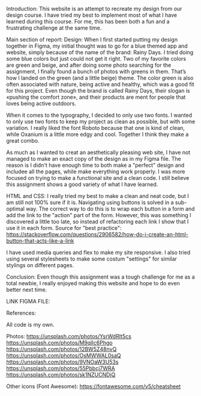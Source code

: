 Introduction:
This website is an attempt to recreate my design from our design course. I have tried my best to implement most of what I have learned during this course. For me, this has been both a fun and a frustrating challenge at the same time.

Main section of report:
Design:
When I first started putting my design together in Figma, my initial thought was to go for a blue themed app and website, simply because of the name of the brand: Rainy Days. I tried doing some blue colors but just could not get it right. Two of my favorite colors are green
and beige, and after doing some photo searching for the assignment, I finally found a bunch of photos with greens in them. That’s how I landed on the green (and a little beige) theme. The color green is also often associated with nature, being active and healthy, which was a
good fit for this project. Even though the brand is called Rainy Days, their slogan is «pushing the comfort zone», and their products are ment for people that loves being active outdoors.

When it comes to the typography, I decided to only use two fonts. I wanted to only use two fonts to keep my project as clean as possible, but
with some variation. I really liked the font Roboto because that one is kind of clean, while Oxanium is a little more edgy and cool. Together I think they make a great combo.

As much as I wanted to creat an aesthetically pleasing web site, I have not managed to make an exact copy of the design as in my Figma file. The reason is I didn't have enough time to both make a "perfect" design and includee all the pages, while make everything work properly. I was more focused on trying to make a functional site and a clean code. I still believe this assignment shows a good variety of what I have learned.

HTML and CSS:
I really tried my best to make a clean and neat code, but I am still not 100% sure if it is. Navigating using buttons is solved in a sub-optimal way. The correct way to do this is to wrap each button in a form and add the link to the "action" part of the form. However, this was something I discovered a little too late, so instead of refactoring each link I show that I use it in each form. Source for "best practice": https://stackoverflow.com/questions/2906582/how-do-i-create-an-html-button-that-acts-like-a-link

I have used media queries and flex to make my site responsive. I also tried using several stylesheets to make some costum "settings" for similar stylings on different pages.

Conclusion:
Even though this assignment was a tough challenge for me as a total newbie, I really enjoyed making this website and hope to do even better next time.

LINK FIGMA FILE:

References:

All code is my own.

Photos:
https://unsplash.com/photos/YsrWdRIt5cs
https://unsplash.com/photos/M9qlIc6Phgo
https://unsplash.com/photos/12BW5Z48nvQ
https://unsplash.com/photos/OsMWWAL0saQ
https://unsplash.com/photos/9VNOaW3U53s
https://unsplash.com/photos/55Pbbcj7WRA
https://unsplash.com/photos/sk1NZUCNDjQ

Other icons (Font Awesome):
https://fontawesome.com/v5/cheatsheet
